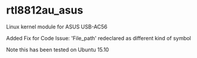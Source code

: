 # rtl8812au_asus
Linux kernel module for ASUS USB-AC56

Added Fix for Code Issue: 'File_path' redeclared as different kind of symbol

Note this has been tested on Ubuntu 15.10
